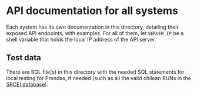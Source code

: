 # API documentation for all systems

Each system has its own documentation in this directory, detailing their exposed API endpoints, with examples. For all of them, let `SERVER_IP` be a shell variable that holds the local IP address of the API server.

## Test data

There are SQL file(s) in this directory with the needed SQL statements for local testing for Prendas, if needed (such as all the valid chilean RUNs in the [SRCEI database](./SRCEI.sql)).
